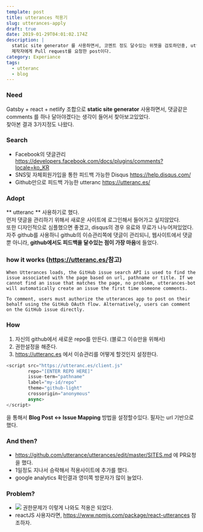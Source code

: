 ```yaml
---
template: post
title: utterances 적용기
slug: utterances-apply
draft: true
date: 2019-01-29T04:01:02.174Z
description: |
  static site generator 를 사용하면서, 코멘트 정도 달수있는 위젯을 검토하던중, utterances 발견하고, 적용하고
  제작자에게 Pull request를 요청한 post이다.
category: Experiance
tags:
  - utteranc
  - blog
---
```

### Need

Gatsby + react + netlify 조합으로 **static site generator** 사용하면서, 댓글같은 comments 를 하나 달아야겠다는 생각이 들어서 찾아보고있었다.\
찾아본 결과 3가지정도 나왔다.

### Search

* Facebook의 댓글관리 <https://developers.facebook.com/docs/plugins/comments?locale=ko_KR>
* SNS및 자체회원가입을 통한 피드백 가능한 Disqus <https://help.disqus.com/>
* Github만으로 피드백 가능한 utteranc <https://utteranc.es/>

### Adopt

 ** utteranc ** 사용하기로 했다.\
먼저 댓글을 관리하기 위해서 새로운 사이트에 로그인해서 들어가고 싶지않았다.\
또한 디자인적으로 심플했으면 좋겠고, disqus의 경우 유료와 무료가 나누어져있었다. 자주 github를 사용하니 github의 이슈관리쪽에 댓글이 관리되니, 웹사이트에서 댓글뿐 아니라, **github에서도 피드백을 달수있는 점이 가장 마음**에 들었다.  

### how it works  (<https://utteranc.es/>참고)

```
When Utterances loads, the GitHub issue search API is used to find the issue associated with the page based on url, pathname or title. If we cannot find an issue that matches the page, no problem, utterances-bot will automatically create an issue the first time someone comments.

To comment, users must authorize the utterances app to post on their behalf using the GitHub OAuth flow. Alternatively, users can comment on the GitHub issue directly.
```

### How

1. 자신의 github에서 새로운 repo를 만든다. (블로그 이슈만을 위해서)
2. 권한설정을 해준다.
3. <https://utteranc.es> 에서 이슈관리를 어떻게 할것인지 설정한다.

```javascript
<script src="https://utteranc.es/client.js"
        repo="[ENTER REPO HERE]"
        issue-term="pathname"
        label="my-id/repo"
        theme="github-light"
        crossorigin="anonymous"
        async>
</script>
```

을 통해서 **Blog Post ↔️ Issue Mapping** 방법을 설정할수있다.
필자는 url 기반으로 했다.

### And then?

* https://github.com/utterance/utterances/edit/master/SITES.md 에 PR요청을 했다.
* 1일정도 지나서 승락해서 적용사이트에 추가를 했다.
* google analytics 확인결과 영미쪽 방문자가 많이 늘었다.

### Problem?

* ![](/media/utterances-apply.png) 권한문제가 이렇게 나와도 적용은 되었다.
* reactJS 사용자라면, <https://www.npmjs.com/package/react-utterances> 참조하자.
